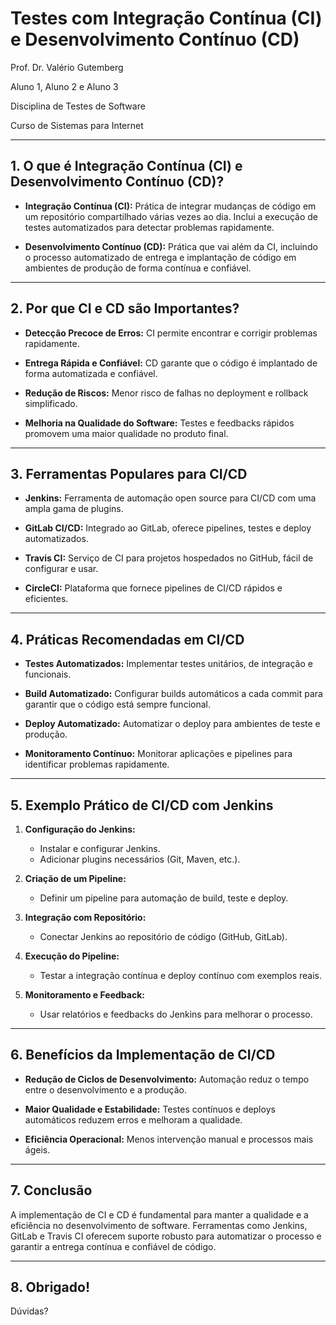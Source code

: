 # Testes com Integração Contínua (CI) e Desenvolvimento Contínuo (CD)

Prof. Dr. Valério Gutemberg

Aluno 1, Aluno 2 e Aluno 3

Disciplina de Testes de Software

Curso de Sistemas para Internet

---

## 1. O que é Integração Contínua (CI) e Desenvolvimento Contínuo (CD)?

- **Integração Contínua (CI):** Prática de integrar mudanças de código em um repositório compartilhado várias vezes ao dia. Inclui a execução de testes automatizados para detectar problemas rapidamente.
  
- **Desenvolvimento Contínuo (CD):** Prática que vai além da CI, incluindo o processo automatizado de entrega e implantação de código em ambientes de produção de forma contínua e confiável.

---

## 2. Por que CI e CD são Importantes?

- **Detecção Precoce de Erros:** CI permite encontrar e corrigir problemas rapidamente.
  
- **Entrega Rápida e Confiável:** CD garante que o código é implantado de forma automatizada e confiável.

- **Redução de Riscos:** Menor risco de falhas no deployment e rollback simplificado.

- **Melhoria na Qualidade do Software:** Testes e feedbacks rápidos promovem uma maior qualidade no produto final.

---

## 3. Ferramentas Populares para CI/CD

- **Jenkins:** Ferramenta de automação open source para CI/CD com uma ampla gama de plugins.

- **GitLab CI/CD:** Integrado ao GitLab, oferece pipelines, testes e deploy automatizados.

- **Travis CI:** Serviço de CI para projetos hospedados no GitHub, fácil de configurar e usar.

- **CircleCI:** Plataforma que fornece pipelines de CI/CD rápidos e eficientes.

---

## 4. Práticas Recomendadas em CI/CD

- **Testes Automatizados:** Implementar testes unitários, de integração e funcionais.

- **Build Automatizado:** Configurar builds automáticos a cada commit para garantir que o código está sempre funcional.

- **Deploy Automatizado:** Automatizar o deploy para ambientes de teste e produção.

- **Monitoramento Contínuo:** Monitorar aplicações e pipelines para identificar problemas rapidamente.

---

## 5. Exemplo Prático de CI/CD com Jenkins

1. **Configuração do Jenkins:**
   - Instalar e configurar Jenkins.
   - Adicionar plugins necessários (Git, Maven, etc.).

2. **Criação de um Pipeline:**
   - Definir um pipeline para automação de build, teste e deploy.

3. **Integração com Repositório:**
   - Conectar Jenkins ao repositório de código (GitHub, GitLab).

4. **Execução do Pipeline:**
   - Testar a integração contínua e deploy contínuo com exemplos reais.

5. **Monitoramento e Feedback:**
   - Usar relatórios e feedbacks do Jenkins para melhorar o processo.

---

## 6. Benefícios da Implementação de CI/CD

- **Redução de Ciclos de Desenvolvimento:** Automação reduz o tempo entre o desenvolvimento e a produção.

- **Maior Qualidade e Estabilidade:** Testes contínuos e deploys automáticos reduzem erros e melhoram a qualidade.

- **Eficiência Operacional:** Menos intervenção manual e processos mais ágeis.

---

## 7. Conclusão

A implementação de CI e CD é fundamental para manter a qualidade e a eficiência no desenvolvimento de software. Ferramentas como Jenkins, GitLab e Travis CI oferecem suporte robusto para automatizar o processo e garantir a entrega contínua e confiável de código.

---

## 8. Obrigado!

Dúvidas?
